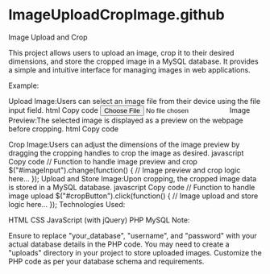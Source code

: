 # ImageUploadCropImage.github
Image Upload and Crop

This project allows users to upload an image, crop it to their desired dimensions, and store the cropped image in a MySQL database. It provides a simple and intuitive interface for managing images in web applications.

Example:

Upload Image:Users can select an image file from their device using the file input field.
html
Copy code
<input type="file" id="imageInput">
Image Preview:The selected image is displayed as a preview on the webpage before cropping.
html
Copy code
<div id="previewContainer">
    <!-- Image preview will be displayed here -->
</div>
Crop Image:Users can adjust the dimensions of the image preview by dragging the cropping handles to crop the image as desired.
javascript
Copy code
// Function to handle image preview and crop
$("#imageInput").change(function() {
    // Image preview and crop logic here...
});
Upload and Store Image:Upon cropping, the cropped image data is stored in a MySQL database.
javascript
Copy code
// Function to handle image upload
$("#cropButton").click(function() {
    // Image upload and store logic here...
});
Technologies Used:

HTML
CSS
JavaScript (with jQuery)
PHP
MySQL
Note:

Ensure to replace "your_database", "username", and "password" with your actual database details in the PHP code.
You may need to create a "uploads" directory in your project to store uploaded images.
Customize the PHP code as per your database schema and requirements.